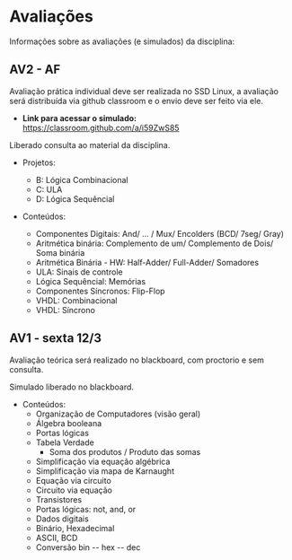 # Avaliações

Informações sobre as avaliações (e simulados) da disciplina:

## AV2 - AF

Avaliação prática individual deve ser realizada no SSD Linux, a avaliação será distribuída via github classroom e o envio deve ser feito via ele.

- **Link para acessar o simulado:** https://classroom.github.com/a/i59ZwS85

Liberado consulta ao material da disciplina.

- Projetos:
    - B: Lógica Combinacional  
    - C: ULA
    - D: Lógica Sequêncial

- Conteúdos:
    - Componentes Digitais: And/ ... / Mux/ Encolders (BCD/ 7seg/ Gray)
    - Aritmética binária: Complemento de um/ Complemento de Dois/ Soma binária
    - Aritmética Binária - HW: Half-Adder/ Full-Adder/ Somadores
    - ULA: Sinais de controle
    - Lógica Sequêncial: Memórias
    - Componentes Síncronos: Flip-Flop
    - VHDL: Combinacional
    - VHDL: Síncrono


## AV1 - sexta 12/3

Avaliação teórica será realizado no blackboard, com proctorio e sem consulta.

Simulado liberado no blackboard.

- Conteúdos: 
    - Organização de Computadores (visão geral)
    - Álgebra booleana
    - Portas lógicas
    - Tabela Verdade
        - Soma dos produtos / Produto das somas
    - Simplificação via equação algébrica
    - Simplificação via mapa de Karnaught
    - Equação via circuito
    - Circuito via equação
    - Transistores
    - Portas lógicas: not, and, or
    - Dados digitais
    - Binário, Hexadecimal
    - ASCII, BCD
    - Conversão bin -- hex -- dec

<!--

- Teórica: https://docs.google.com/forms/d/e/1FAIpQLSeCtVXIBXCKqEem1DujLaT5ScfQsVmvl3o3i8eyGCJSZuvX8g/viewform?usp=sf_link
- Prática: https://github.com/insper-classroom/20b-ele-av2-simulado

O simulado teórico ficou meio longo, mas preferi deixar assim para vocês terem mais coisas para estudar.

Lembrando que o simulado é apenas um recorte da matéria, vocês não devem estudar só por ele.

Ainda essa semana eu libero a solução.

### Simulado

O simulado inicial liberado não previa que a avaliação seria online, por conta disso, criamos um outro simulado, com o formato da avaliação online. Nesse novo simulado, a parte conceitual será realizado no BlackBoard e a parte de programação continua no repositório.

- Versão 1 (Antes do Corona): 'https://github.com/Insper/2020-1-Elementos-Simulado-AV1'


Nessa nova versão da avaliação, iremos separar em duas partes:

- Versão 2 (Online): 
    - 


--->

